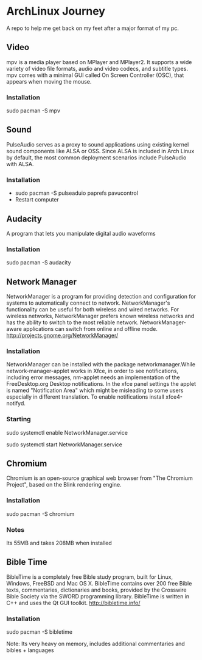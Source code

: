 # ArchLinux Journey

A repo to help me get back on my feet after a major format of my pc.

## Video
mpv is a media player based on MPlayer and MPlayer2. It supports a wide variety of video file formats, audio and video codecs, and subtitle types. mpv comes with a minimal GUI called On Screen Controller (OSC), that appears when moving the mouse.

### Installation

sudo pacman -S mpv

## Sound
PulseAudio serves as a proxy to sound applications using existing kernel sound components like ALSA or OSS. Since ALSA is included in Arch Linux by default, the most common deployment scenarios include PulseAudio with ALSA.

### Installation

* sudo pacman -S pulseaduio paprefs pavucontrol
* Restart computer

## Audacity
A program that lets you manipulate digital audio waveforms

### Installation

sudo pacman -S audacity

## Network Manager
NetworkManager is a program for providing detection and configuration for systems to automatically connect to network. NetworkManager's functionality can be useful for both wireless and wired networks. For wireless networks, NetworkManager prefers known wireless networks and has the ability to switch to the most reliable network. NetworkManager-aware applications can switch from online and offline mode. http://projects.gnome.org/NetworkManager/

### Installation
NetworkManager can be installed with the package networkmanager.While network-manager-applet works in Xfce, in order to see notifications, including error messages, nm-applet needs an implementation of the FreeDesktop.org Desktop notifications. In the xfce panel settings the applet is named "Notification Area" which might be misleading to some users especially in different translation. To enable notifications install xfce4-notifyd.

### Starting

sudo systemctl enable NetworkManager.service

sudo systemctl start NetworkManager.service

## Chromium
Chromium is an open-source graphical web browser from "The Chromium Project", based on the Blink rendering engine.

### Installation

sudo pacman -S chromium

### Notes

Its 55MB and takes 208MB when installed

## Bible Time

BibleTime is a completely free Bible study program, built for Linux, Windows, FreeBSD and Mac OS X. 
BibleTime contains over 200 free Bible texts, commentaries, dictionaries and books, provided by the Crosswire 
Bible Society via the SWORD programming library. BibleTime is written in C++ and uses the Qt GUI toolkit. http://bibletime.info/

### Installation

sudo pacman -S bibletime

Note: Its very heavy on memory, includes additional commentaries and bibles + languages
